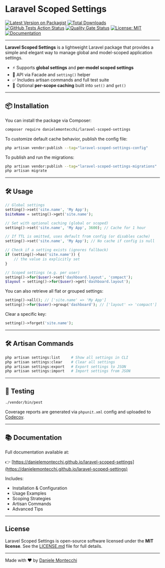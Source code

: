 # Laravel Scoped Settings

[![Latest Version on Packagist](https://img.shields.io/packagist/v/danielemontecchi/laravel-scoped-settings.svg?style=flat-square)](https://packagist.org/packages/danielemontecchi/laravel-scoped-settings)
[![Total Downloads](https://img.shields.io/packagist/dt/danielemontecchi/laravel-scoped-settings.svg?style=flat-square)](https://packagist.org/packages/danielemontecchi/laravel-scoped-settings)
[![GitHub Tests Action Status](https://img.shields.io/github/actions/workflow/status/danielemontecchi/laravel-scoped-settings/tests.yml?branch=main&label=tests&style=flat-square)](https://github.com/danielemontecchi/laravel-scoped-settings/actions/workflows/tests.yml)
[![Quality Gate Status](https://sonarcloud.io/api/project_badges/measure?project=danielemontecchi_laravel-scoped-settings&metric=alert_status)](https://sonarcloud.io/summary/new_code?id=danielemontecchi_laravel-scoped-settings)
[![License: MIT](https://img.shields.io/badge/license-MIT-blue.svg?style=flat-square)](LICENSE.md)
[![Documentation](https://img.shields.io/badge/docs-available-brightgreen.svg?style=flat-square)](https://danielemontecchi.github.io/laravel-scoped-settings)

---

**Laravel Scoped Settings** is a lightweight Laravel package that provides a simple and elegant way to manage global and model-scoped application settings.

- ⚡ Supports **global settings** and **per-model scoped settings**
- 🎯 API via Facade and `setting()` helper
- ✅ Includes artisan commands and full test suite
- 🚀 Optional **per-scope caching** built into `set()` and `get()`

---

## 📦 Installation

You can install the package via Composer:

```bash
composer require danielemontecchi/laravel-scoped-settings
```

To customize default cache behavior, publish the config file:

```bash
php artisan vendor:publish --tag="laravel-scoped-settings-config"
```

To publish and run the migrations:

```bash
php artisan vendor:publish --tag="laravel-scoped-settings-migrations"
php artisan migrate
```

---

## 🛠 Usage

```php
// Global settings
setting()->set('site.name', 'My App');
$siteName = setting()->get('site.name');

// Set with optional caching (global or scoped)
setting()->set('site.name', 'My App', 3600); // Cache for 1 hour

// If TTL is omitted, uses default from config (or disables cache)
setting()->set('site.name', 'My App'); // No cache if config is null

// Check if a setting exists (ignores fallback)
if (setting()->has('site.name')) {
    // the value is explicitly set
}

// Scoped settings (e.g. per user)
setting()->for($user)->set('dashboard.layout', 'compact');
$layout = setting()->for($user)->get('dashboard.layout');
```

You can also retrieve all flat or grouped settings:

```php
setting()->all(); // ['site.name' => 'My App']
setting()->for($user)->group('dashboard'); // ['layout' => 'compact']
```

Clear a specific key:

```php
setting()->forget('site.name');
```

---

## 🛠 Artisan Commands

```bash
php artisan settings:list     # Show all settings in CLI
php artisan settings:clear    # Clear all settings
php artisan settings:export   # Export settings to JSON
php artisan settings:import   # Import settings from JSON
```

---

## 🧪 Testing

```bash
./vendor/bin/pest
```

Coverage reports are generated via `phpunit.xml` config and uploaded to [Codecov](https://codecov.io/).

---

## 📚 Documentation

Full documentation available at:

👉 [https://danielemontecchi.github.io/laravel-scoped-settings](https://danielemontecchi.github.io/laravel-scoped-settings)

Includes:

- Installation & Configuration
- Usage Examples
- Scoping Strategies
- Artisan Commands
- Advanced Tips

---

## License

Laravel Scoped Settings is open-source software licensed under the **MIT license**.
See the [LICENSE.md](LICENSE.md) file for full details.

---

Made with ❤️ by [Daniele Montecchi](https://danielemontecchi.com)
